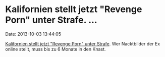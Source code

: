 Kalifornien stellt jetzt \"Revenge Porn\" unter Strafe. \...
============================================================

Date: 2013-10-03 13:44:05

[Kalifornien stellt jetzt \"Revenge Porn\" unter
Strafe](http://www.latimes.com/local/la-me-brown-bills-20131002,0,897729.story).
Wer Nacktbilder der Ex online stellt, muss bis zu 6 Monate in den Knast.
